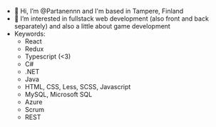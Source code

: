 - 👋 Hi, I’m @Partanennn and I'm based in Tampere, Finland
- 👀 I’m interested in fullstack web development (also front and back separately) and also a little about game development
- Keywords:
  - React
  - Redux
  - Typescript (<3)
  - C#
  - .NET
  - Java
  - HTML, CSS, Less, SCSS, Javascript
  - MySQL, Microsoft SQL
  - Azure
  - Scrum
  - REST

<!---
Partanennn/Partanennn is a ✨ special ✨ repository because its `README.md` (this file) appears on your GitHub profile.
You can click the Preview link to take a look at your changes.
--->
